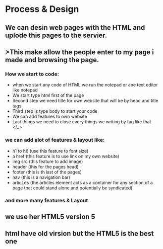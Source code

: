 # Process & Design
## We can desin web pages with the HTML and uplode this pages to the servier. 
## >This make allow the people enter to my page i made and browsing the page.
### How we start to code:
- when we start any code of HTML we run the notepad or ane text editor like notepad
- We start type html first of the page 
- Second step we need title for own website that will be by head and title tags 
- Third step is type body to start your code
- We can add features to own website 
- Last things we need to close every things we writing by tag like that </..>

### we can add alot of features & layout like:
- h1 to h6 (use this feature to font size)
- a href (this feature is to use link on my own website)
- img src (this feature to add image)
- header (this for the pages head)
- footer (this is th last of the pages)
- nav (this is a navigation bar)
- articLes (the articles element acts as a container for any section of a page that could stand alone and potentially be syndicated)

### and more many features & Layout 

## we use her HTML5 version 5 
## html have old virsion but the HTML5 is the best one
